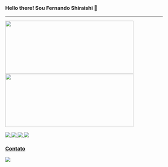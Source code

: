### Hello there! Sou Fernando Shiraishi 👋
<hr>
<div>
  <a href="https://github.com/fernandoshr">
  <img height="170em" width='410em'src="https://github-readme-stats.vercel.app/api?username=fernandoshr&show_icons=true&theme=react&include_all_commits=true&count_private=true"/>
  <img height="170em" width ='410em'src="https://github-readme-stats.vercel.app/api/top-langs/?username=fernandoshr&layout=compact&langs_count=7&theme=react"/>
</div>
 <br>
  <img src='https://img.shields.io/badge/HTML5-E34F26?style=for-the-badge&logo=html5&logoColor=white'> 
  <img src='https://img.shields.io/badge/CSS3-1572B6?style=for-the-badge&logo=css3&logoColor=white'> 
  <img src='https://img.shields.io/badge/JavaScript-323330?style=for-the-badge&logo=javascript&logoColor=F7DF1E'> 
  <img src='https://img.shields.io/badge/Python-14354C?style=for-the-badge&logo=python&logoColor=white'> 
  
  <h3>Contato</h3>
  <a href='https://www.linkedin.com/in/fernando-shiraishi-de-almeida-a46461224/' target='_blank'><img src='https://img.shields.io/badge/LinkedIn-0077B5?style=for-the-badge&logo=linkedin&logoColor=white' target='_blank'></a>

